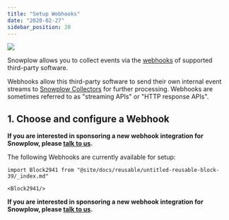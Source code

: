 ```yaml
---
title: "Setup Webhooks"
date: "2020-02-27"
sidebar_position: 20
---
```


![](images/snowplow-aws-pipeline-webhooks.png)

Snowplow allows you to collect events via the [webhooks](http://en.wikipedia.org/wiki/Webhook) of supported third-party software.

Webhooks allow this third-party software to send their own internal event streams to [Snowplow Collectors](https://github.com/snowplow/snowplow/wiki/Setting-up-a-Collector) for further processing. Webhooks are sometimes referred to as "streaming APIs" or "HTTP response APIs".

## 1. Choose and configure a Webhook

**If you are interested in sponsoring a new webhook integration for Snowplow, please [talk to us](https://github.com/snowplow/snowplow/wiki/Talk-to-us).**

The following Webhooks are currently available for setup:

```mdx-code-block
import Block2941 from "@site/docs/reusable/untitled-reusable-block-39/_index.md"

<Block2941/>
```

**If you are interested in sponsoring a new webhook integration for Snowplow, please [talk to us](https://github.com/snowplow/snowplow/wiki/Talk-to-us).**
